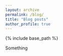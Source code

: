 ```yaml
---
layout: archive
permalink: /blog/
title: "Blog posts"
author_profile: true
---
```


{% include base_path %}

Something
